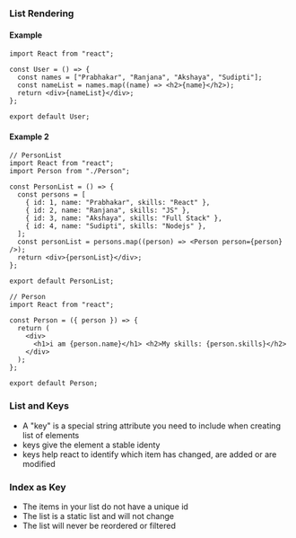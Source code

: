 ### List Rendering

#### Example

```JSX
import React from "react";

const User = () => {
  const names = ["Prabhakar", "Ranjana", "Akshaya", "Sudipti"];
  const nameList = names.map((name) => <h2>{name}</h2>);
  return <div>{nameList}</div>;
};

export default User;
```

#### Example 2

```JSX
// PersonList
import React from "react";
import Person from "./Person";

const PersonList = () => {
  const persons = [
    { id: 1, name: "Prabhakar", skills: "React" },
    { id: 2, name: "Ranjana", skills: "JS" },
    { id: 3, name: "Akshaya", skills: "Full Stack" },
    { id: 4, name: "Sudipti", skills: "Nodejs" },
  ];
  const personList = persons.map((person) => <Person person={person} />);
  return <div>{personList}</div>;
};

export default PersonList;
```

```JSX
// Person
import React from "react";

const Person = ({ person }) => {
  return (
    <div>
      <h1>i am {person.name}</h1> <h2>My skills: {person.skills}</h2>
    </div>
  );
};

export default Person;
```

### List and Keys

- A "key" is a special string attribute you need to include when creating list of elements
- keys give the element a stable identy
- keys help react to identify which item has changed, are added or are modified

### Index as Key

- The items in your list do not have a unique id
- The list is a static list and will not change
- The list will never be reordered or filtered
